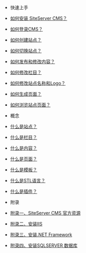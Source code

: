 *  快速上手

  * [如何安装 SiteServer CMS？](how-to-install-siteserver-cms.md)
  * [如何登录CMS？](how-to-login-cms.md)
  * [如何创建站点？](how-to-create-website.md)
  * [如何切换站点？](how-to-switch-website.md)
  * [如何发布和修改内容？](how-to-add-edit-content.md)
  * [如何修改栏目？](how-to-edit-channel.md)
  * [如何修改站点名称和Logo？](how-to-edit-website.md)
  * [如何生成页面？](how-to-build-webpage.md)
  * [如何浏览站点页面？](how-to-view-webpage.md)

*  概念

  * [什么是站点？](what-is-website.md)
  * [什么是栏目？](what-is-channel.md)
  * [什么是内容？](what-is-content.md)
  * [什么是页面？](what-is-webpage.md)
  * [什么是模板？](what-is-template.md)
  * [什么是STL语言？](what-is-stl-language.md)
  * [什么是插件？](what-is-plugin.md)

*  附录

  * [附录一、SiteServer CMS 官方资源](official-resource.md)
  * [附录二、安装IIS](how-to-install-iis.md)
  * [附录三、安装.NET Framework](how-to-install-net-framework.md)
  * [附录四、安装SQLSERVER 数据库](how-to-install-sqlserver.md)
  
  <!-- * [附录五、安装MYSQL 数据库]
  * [附录六、安装PostgreSql 数据库]
  * [附录七、安装ORACLE 数据库]  -->

